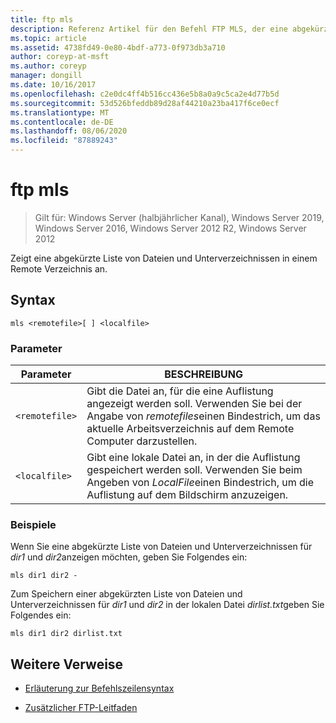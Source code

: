 ```yaml
---
title: ftp mls
description: Referenz Artikel für den Befehl FTP MLS, der eine abgekürzte Liste von Dateien und Unterverzeichnissen in einem Remote Verzeichnis anzeigt.
ms.topic: article
ms.assetid: 4738fd49-0e80-4bdf-a773-0f973db3a710
author: coreyp-at-msft
ms.author: coreyp
manager: dongill
ms.date: 10/16/2017
ms.openlocfilehash: c2e0dc4ff4b516cc436e5b8a0a9c5ca2e4d77b5d
ms.sourcegitcommit: 53d526bfeddb89d28af44210a23ba417f6ce0ecf
ms.translationtype: MT
ms.contentlocale: de-DE
ms.lasthandoff: 08/06/2020
ms.locfileid: "87889243"
---
```

# <a name="ftp-mls"></a>ftp mls

> Gilt für: Windows Server (halbjährlicher Kanal), Windows Server 2019, Windows Server 2016, Windows Server 2012 R2, Windows Server 2012

Zeigt eine abgekürzte Liste von Dateien und Unterverzeichnissen in einem Remote Verzeichnis an.

## <a name="syntax"></a>Syntax

```
mls <remotefile>[ ] <localfile>
```

### <a name="parameters"></a>Parameter

| Parameter | BESCHREIBUNG |
| --------- | ----------- |
| `<remotefile>` | Gibt die Datei an, für die eine Auflistung angezeigt werden soll. Verwenden Sie bei der Angabe von *remotefiles*einen Bindestrich, um das aktuelle Arbeitsverzeichnis auf dem Remote Computer darzustellen. |
| `<localfile>` | Gibt eine lokale Datei an, in der die Auflistung gespeichert werden soll. Verwenden Sie beim Angeben von *LocalFile*einen Bindestrich, um die Auflistung auf dem Bildschirm anzuzeigen. |

### <a name="examples"></a>Beispiele

Wenn Sie eine abgekürzte Liste von Dateien und Unterverzeichnissen für *dir1* und *dir2*anzeigen möchten, geben Sie Folgendes ein:

```
mls dir1 dir2 -
```

Zum Speichern einer abgekürzten Liste von Dateien und Unterverzeichnissen für *dir1* und *dir2* in der lokalen Datei *dirlist.txt*geben Sie Folgendes ein:

```
mls dir1 dir2 dirlist.txt
```

## <a name="additional-references"></a>Weitere Verweise

- [Erläuterung zur Befehlszeilensyntax](command-line-syntax-key.md)

- [Zusätzlicher FTP-Leitfaden](/previous-versions/orphan-topics/ws.10/cc756013(v=ws.10))

